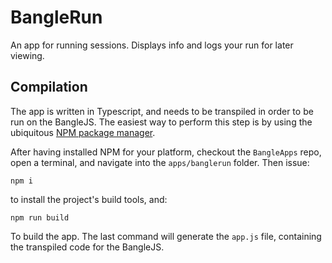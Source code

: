 # BangleRun

An app for running sessions. Displays info and logs your run for later viewing.

## Compilation

The app is written in Typescript, and needs to be transpiled in order to be
run on the BangleJS. The easiest way to perform this step is by using the
ubiquitous [NPM package manager](https://www.npmjs.com/get-npm).

After having installed NPM for your platform, checkout the `BangleApps` repo,
open a terminal, and navigate into the `apps/banglerun` folder. Then issue:

```
npm i
```

to install the project's build tools, and:

```
npm run build
```

To build the app. The last command will generate the `app.js` file, containing
the transpiled code for the BangleJS.
